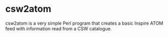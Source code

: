 # csw2atom
csw2atom is a very simple Perl program that creates a basic Inspire ATOM feed with information read from a CSW catalogue.
